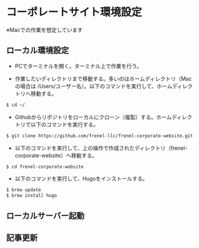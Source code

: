 # コーポレートサイト環境設定

※Macでの作業を想定しています

## ローカル環境設定

- PCでターミナルを開く。ターミナル上で作業を行う。

- 作業したいディレクトリまで移動する。多いのはホームディレクトリ（Macの場合は /Users/ユーザー名）。以下のコマンドを実行して、ホームディレクトリへ移動する。
```sh
$ cd ~/
```

- Githubからリポジトリをローカルにクローン（複製）する。ホームディレクトリで以下のコマンドを実行する。
```sh
$ git clone https://github.com/frenel-llc/frenel-corporate-website.git
```

- 以下のコマンドを実行して、上の操作で作成されたディレクトリ（frenel-corporate-website）へ移動する。
```sh
$ cd frenel-corporate-website
```

- 以下のコマンドを実行して、Hugoをインストールする。
```sh
$ brew update
$ brew install hugo
```




## ローカルサーバー起動




## 記事更新






